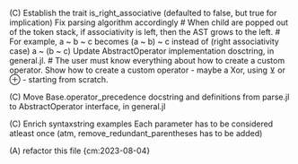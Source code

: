 (C) Establish the trait is_right_associative (defaulted to false, but true for implication)
    Fix parsing algorithm accordingly 
        # When child are popped out of the token stack, if associativity is left, then the AST grows to the left.
        # For example, a ~ b ~ c becomes (a ~ b) ~ c instead of (right associativity case) a ~ (b ~ c)
    Update AbstractOperator implementation dosctring, in general.jl.
        # The user must know everything about how to create a custom operator. 
        Show how to create a custom operator - maybe a Xor, using ⊻ or ⊕ - starting from scratch.

(C) Move Base.operator_precedence docstring and definitions from parse.jl to AbstractOperator interface, in general.jl

(C) Enrich syntaxstring examples 
    Each parameter has to be considered atleast once (atm, remove_redundant_parentheses has to be added)

(A) refactor this file {cm:2023-08-04}